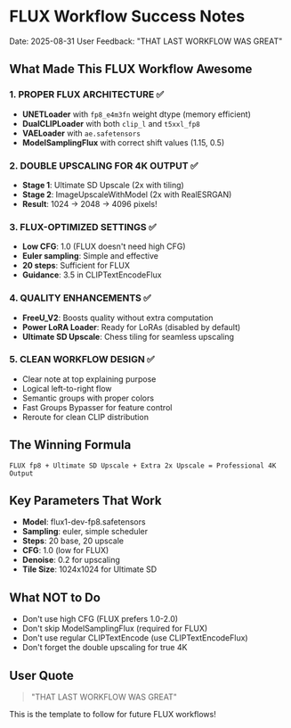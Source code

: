 # FLUX Workflow Success Notes
Date: 2025-08-31
User Feedback: "THAT LAST WORKFLOW WAS GREAT"

## What Made This FLUX Workflow Awesome

### 1. PROPER FLUX ARCHITECTURE ✅
- **UNETLoader** with `fp8_e4m3fn` weight dtype (memory efficient)
- **DualCLIPLoader** with both `clip_l` and `t5xxl_fp8`
- **VAELoader** with `ae.safetensors`
- **ModelSamplingFlux** with correct shift values (1.15, 0.5)

### 2. DOUBLE UPSCALING FOR 4K OUTPUT ✅
- **Stage 1**: Ultimate SD Upscale (2x with tiling)
- **Stage 2**: ImageUpscaleWithModel (2x with RealESRGAN)
- **Result**: 1024 → 2048 → 4096 pixels!

### 3. FLUX-OPTIMIZED SETTINGS ✅
- **Low CFG**: 1.0 (FLUX doesn't need high CFG)
- **Euler sampling**: Simple and effective
- **20 steps**: Sufficient for FLUX
- **Guidance**: 3.5 in CLIPTextEncodeFlux

### 4. QUALITY ENHANCEMENTS ✅
- **FreeU_V2**: Boosts quality without extra computation
- **Power LoRA Loader**: Ready for LoRAs (disabled by default)
- **Ultimate SD Upscale**: Chess tiling for seamless upscaling

### 5. CLEAN WORKFLOW DESIGN ✅
- Clear note at top explaining purpose
- Logical left-to-right flow
- Semantic groups with proper colors
- Fast Groups Bypasser for feature control
- Reroute for clean CLIP distribution

## The Winning Formula

```
FLUX fp8 + Ultimate SD Upscale + Extra 2x Upscale = Professional 4K Output
```

## Key Parameters That Work

- **Model**: flux1-dev-fp8.safetensors
- **Sampling**: euler, simple scheduler
- **Steps**: 20 base, 20 upscale
- **CFG**: 1.0 (low for FLUX)
- **Denoise**: 0.2 for upscaling
- **Tile Size**: 1024x1024 for Ultimate SD

## What NOT to Do
- Don't use high CFG (FLUX prefers 1.0-2.0)
- Don't skip ModelSamplingFlux (required for FLUX)
- Don't use regular CLIPTextEncode (use CLIPTextEncodeFlux)
- Don't forget the double upscaling for true 4K

## User Quote
> "THAT LAST WORKFLOW WAS GREAT"

This is the template to follow for future FLUX workflows!